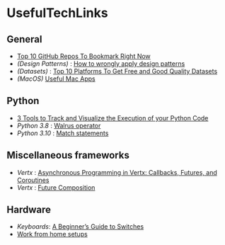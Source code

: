 # UsefulTechLinks

## General

* [Top 10 GitHub Repos To Bookmark Right Now](https://towardsdatascience.com/top-10-github-repos-to-bookmark-right-now-b0bc62436ffc)
* *(Design Patterns)* : [How to wrongly apply design patterns](https://medium.com/young-coder/is-it-time-to-get-over-design-patterns-8851864a6834)
* *(Datasets)* : [Top 10 Platforms To Get Free and Good Quality Datasets](https://dzone.com/articles/top-10-platforms-to-get-free-good-quality-datasets)
* *(MacOS)* [Useful Mac Apps](https://www.macworld.com/article/226525/free-mac-apps-every-mac-user-should-have.html)
## Python

* [3 Tools to Track and Visualize the Execution of your Python Code](https://towardsdatascience.com/3-tools-to-track-and-visualize-the-execution-of-your-python-code-666a153e435e)
* *Python 3.8* : [Walrus operator](https://realpython.com/lessons/assignment-expressions)
* *Python 3.10* : [Match statements](https://www.python.org/dev/peps/pep-0622/#syntax) 

## Miscellaneous frameworks
* *Vertx* : [Asynchronous Programming in Vertx: Callbacks, Futures, and Coroutines](https://dzone.com/articles/three-paradigms-of-asynchronous-programming-in-ver)
* *Vertx* : [Future Composition](https://dev.to/cherrychain/future-composition-in-vert-x-3gp8)

## Hardware

* *Keyboards*: [A Beginner’s Guide to Switches](https://www.theremingoat.com/blog/beginners-guide)
* [Work from home setups](https://hk.asiatatler.com/life/wfh-productivity-desk-setup)

